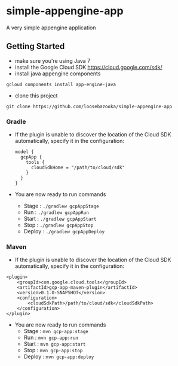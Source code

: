# simple-appengine-app
A very simple appengine application


## Getting Started
- make sure you're using Java 7
- install the Google Cloud SDK https://cloud.google.com/sdk/
- install java appengine components
```
gcloud components install app-engine-java
```
- clone this project
```
git clone https://github.com/loosebazooka/simple-appengine-app
```

### Gradle
- If the plugin is unable to discover the location of the Cloud SDK automatically, specify it in the configuration:
    
    ``` 
    model {
      gcpApp {
        tools {
          cloudSdkHome = "/path/to/cloud/sdk"
        }
      }
    }
    ```
- You are now ready to run commands
  - Stage : `./gradlew gcpAppStage`
  - Run : `./gradlew gcpAppRun`
  - Start : `./gradlew gcpAppStart`
  - Stop : `./gradlew gcpAppStop`
  - Deploy : `./gradlew gcpAppDeploy`
  
### Maven
- If the plugin is unable to discover the location of the Cloud SDK automatically, specify it in the configuration:
```
<plugin>
    <groupId>com.google.cloud.tools</groupId>
    <artifactId>gcp-app-maven-plugin</artifactId>
    <version>0.1.0-SNAPSHOT</version>
    <configuration>
        <cloudSdkPath>/path/to/cloud/sdk</cloudSdkPath>
    </configuration>
</plugin>
```
- You are now ready to run commands
  - Stage : `mvn gcp-app:stage`
  - Run : `mvn gcp-app:run`
  - Start : `mvn gcp-app:start`
  - Stop : `mvn gcp-app:stop`
  - Deploy : `mvn gcp-app:deploy`
